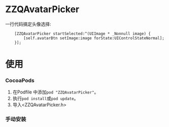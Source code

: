 # ZZQAvatarPicker

一行代码搞定头像选择:
```
    [ZZQAvatarPicker startSelected:^(UIImage * _Nonnull image) {
        [self.avatarBtn setImage:image forState:UIControlStateNormal];
    }];
```


 使用
===============

### CocoaPods
1. 在Podfile 中添加`pod "ZZQAvatarPicker"`。
2. 执行`pod install`或`pod update`。
3. 导入\<ZZQAvatarPicker.h\>


### 手动安装